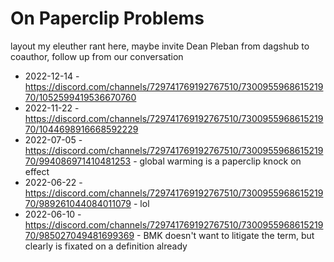 # On Paperclip Problems

layout my eleuther rant here, maybe invite Dean Pleban from dagshub to coauthor, follow up from our conversation

* 2022-12-14 - https://discord.com/channels/729741769192767510/730095596861521970/1052599419536670760
* 2022-11-22 - https://discord.com/channels/729741769192767510/730095596861521970/1044698916668592229
* 2022-07-05 - https://discord.com/channels/729741769192767510/730095596861521970/994086971410481253 - global warming is a paperclip knock on effect
* 2022-06-22 - https://discord.com/channels/729741769192767510/730095596861521970/989261044084011079 - lol
* 2022-06-10 - https://discord.com/channels/729741769192767510/730095596861521970/985027049481699369 - BMK doesn't want to litigate the term, but clearly is fixated on a definition already
